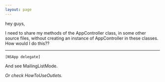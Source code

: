 ```yaml
---
layout: page
---
```


hey guys,

I need to share my methods of the AppController class, in some other source files, without creating an instance of AppController in these classes. How would I do this??

----
    [NSApp delegate]

And see MailingListMode.

*Or check HowToUseOutlets.*

